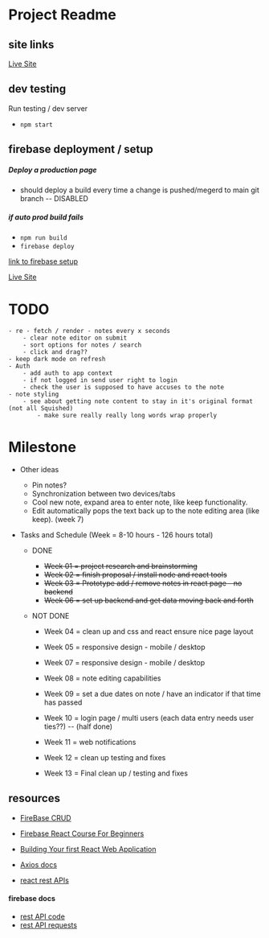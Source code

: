 # Project Readme

## site links
[Live Site](https://noted-eeafd.web.app) 

## dev testing 
Run testing  / dev server
- `npm start`

## firebase deployment / setup

##### Deploy a production page
- should deploy a build every time a change is pushed/megerd to main git branch -- DISABLED

##### if auto prod build fails
- `npm run build`
- `firebase deploy`

[link to firebase setup](https://www.freecodecamp.org/news/how-to-deploy-a-react-app-with-firebase/) 

[Live Site](https://noted-eeafd.web.app) 

# TODO 
```
- re - fetch / render - notes every x seconds 
    - clear note editor on submit
    - sort options for notes / search
    - click and drag??
- keep dark mode on refresh
- Auth
    - add auth to app context
    - if not logged in send user right to login
    - check the user is supposed to have accuses to the note
- note styling 
    - see about getting note content to stay in it's original format (not all Squished)
        - make sure really really long words wrap properly
```


# Milestone
- Other ideas
    - Pin notes?
    - Synchronization between two devices/tabs
    - Cool new note, expand area to enter note, like keep functionality.
    - Edit automatically pops the text back up to the note editing area (like keep). (week 7)

- Tasks and Schedule (Week = 8-10 hours - 126 hours total)

    - DONE
        - ~~Week 01 = project research and brainstorming~~
        - ~~Week 02 = finish proposal / install node and react tools~~
        - ~~Week 03 = Prototype add / remove notes in react page - no backend~~
        - ~~Week 06 = set up backend and get data moving back and forth~~
    
    - NOT DONE
        - Week 04 = clean up and css and react ensure nice page layout
        - Week 05 = responsive design - mobile / desktop
        - Week 07 = responsive design - mobile / desktop
        - Week 08 = note editing capabilities

        - Week 09 = set a due dates on note / have an indicator if that time has passed
        - Week 10 = login page / multi users (each data entry needs user ties??) -- (half done)
        - Week 11 = web notifications
        - Week 12 = clean up testing and fixes
        - Week 13 = Final clean up / testing and fixes


## resources
- [FireBase CRUD](https://www.youtube.com/watch?v=2hR-uWjBAgw) 

- [Firebase React Course For Beginners](https://www.youtube.com/watch?v=2hR-uWjBAgw) 
- [Building Your first React Web Application](https://www.youtube.com/watch?v=NzpbupWoIV4) 
- [Axios docs](https://axios-http.com/docs/api_intro) 
- [react rest APIs](https://www.freecodecamp.org/news/how-work-with-restful-apis-in-react-simplified-steps-and-practical-examples/#heading-31-the-fetch-api) 

#### firebase docs
- [rest API code](https://firebase.google.com/docs/firestore/use-rest-api#making_rest_calls) 
- [rest API requests](https://firebase.google.com/docs/firestore/reference/rest/) 

